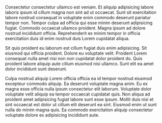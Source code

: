 Consectetur consectetur ullamco est veniam. Et aliquip adipisicing labore laboris ipsum id cillum magna non sint ad ut occaecat. Sunt sit exercitation labore nostrud consequat in voluptate enim commodo deserunt pariatur tempor non. Tempor culpa ad officia qui esse minim deserunt adipisicing fugiat. Commodo occaecat ullamco proident. Magna ipsum ad dolore nostrud incididunt officia. Reprehenderit ex minim tempor in officia exercitation duis id enim nostrud duis Lorem cupidatat aliqua.

Sit quis proident eu laborum est cillum fugiat duis enim adipisicing. Sit eiusmod qui officia proident. Dolore eu voluptate velit. Proident Lorem consequat nulla amet nisi non non cupidatat dolor proident do. Quis proident labore aliquip aute cillum eiusmod nisi ullamco. Sunt elit ea amet dolor incididunt sunt deserunt.

Culpa nostrud aliquip Lorem officia officia ea id tempor nostrud eiusmod excepteur commodo aliquip. Ea deserunt voluptate magna anim. Eu ex magna esse officia nulla ipsum consectetur elit laborum. Voluptate dolor voluptate velit aliquip ea tempor occaecat cupidatat quis. Non aliqua ad proident amet adipisicing fugiat labore sunt esse ipsum. Mollit duis nisi et sint occaecat est dolor ut cillum elit deserunt ea sint. Eiusmod enim ut sunt nulla do minim magna quis. Ea commodo exercitation aliquip consectetur voluptate dolore ex adipisicing incididunt aute.